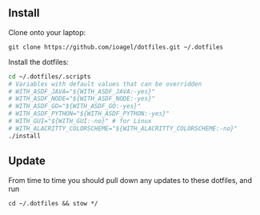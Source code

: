 Install
-------

Clone onto your laptop:

    git clone https://github.com/ioagel/dotfiles.git ~/.dotfiles

Install the dotfiles:
```bash
cd ~/.dotfiles/.scripts
# Variables with default values that can be overridden
# WITH_ASDF_JAVA="${WITH_ASDF_JAVA:-yes}"
# WITH_ASDF_NODE="${WITH_ASDF_NODE:-yes}"
# WITH_ASDF_GO="${WITH_ASDF_GO:-yes}"
# WITH_ASDF_PYTHON="${WITH_ASDF_PYTHON:-yes}"
# WITH_GUI="${WITH_GUI:-no}" # for Linux
# WITH_ALACRITTY_COLORSCHEME="${WITH_ALACRITTY_COLORSCHEME:-no}"
./install
```

Update
------

From time to time you should pull down any updates to these dotfiles, and run

    cd ~/.dotfiles && stow */
